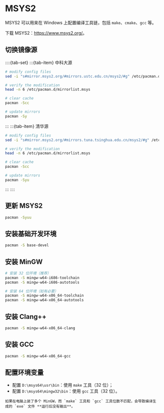 # MSYS2

MSYS2 可以用来在 Windows 上配置编译工具链，包括 `make`、`cmake`、`gcc` 等。

下载 MSYS2：<https://www.msys2.org/>。

## 切换镜像源

::::{tab-set}
:::{tab-item} 中科大源
```bash
# modify config files
sed -i "s#mirror.msys2.org/#mirrors.ustc.edu.cn/msys2/#g" /etc/pacman.d/mirrorlist*

# verify the modification
head -n 6 /etc/pacman.d/mirrorlist.msys

# clear cache
pacman -Scc

# update mirrors
pacman -Sy
```
:::
:::{tab-item} 清华源
```bash
# modify config files
sed -i "s#mirror.msys2.org/#mirrors.tuna.tsinghua.edu.cn/msys2/#g" /etc/pacman.d/mirrorlist*

# verify the modification
head -n 6 /etc/pacman.d/mirrorlist.msys

# clear cache
pacman -Scc

# update mirrors
pacman -Syu
```
:::
::::

## 更新 MSYS2

```bash
pacman -Syuu
```

## 安装基础开发环境

```bash
pacman -S base-devel
```

## 安装 MinGW

```bash
# 安装 32 位环境（推荐）
pacman -S mingw-w64-i686-toolchain
pacman -S mingw-w64-i686-autotools

# 安装 64 位环境（如有必要）
pacman -S mingw-w64-x86_64-toolchain
pacman -S mingw-w64-x86_64-autotools

```

## 安装 Clang++

```bash
pacman -S mingw-w64-x86_64-clang
```

## 安装 GCC

```bash
pacman -S mingw-w64-x86_64-gcc
```

## 配置环境变量

- 配置 `D:\msys64\usr\bin`：使用 `make` 工具（32 位）；
- 配置 `D:\msys64\mingw32\bin`：使用 `gcc` 工具（32 位）。

```{warning}
如果在电脑上装了多个 MinGW，而 `make` 工具和 `gcc` 工具位数不匹配，会导致编译生成的 `exe` 文件 **运行后没有输出**。
```
